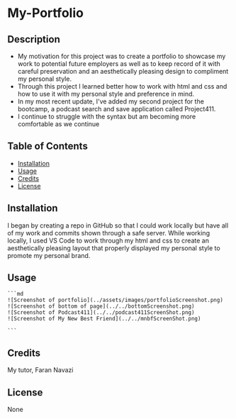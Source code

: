 # My-Portfolio

## Description
- My motivation for this project was to create a portfolio to showcase my work to potential future employers as well as to keep record of it with careful preservation and an aesthetically pleasing design to compliment my personal style.
- Through this project I learned better how to work with html and css and how to use it with my personal style and preference in mind. 
- In my most recent update, I've added my second project for the bootcamp, a podcast search and save application called Project411.
- I continue to struggle with the syntax but am becoming more comfortable as we continue
## Table of Contents
- [Installation](#installation)
- [Usage](#usage)
- [Credits](#credits)
- [License](#license)

## Installation
I began by creating a repo in GitHub so that I could work locally but have all of my work and commits shown through a safe server.
While working locally, I used VS Code to work through my html and css to create an aesthetically pleasing layout that properly displayed my personal style to promote my personal brand.

## Usage
    ```md
    ![Screenshot of portfolio](../assets/images/portfolioScreenshot.png)
    ![Screenshot of bottom of page](../../bottomScreenshot.png)
    ![Screenshot of Podcast411](../../podcast411ScreenShot.png)
    ![Screenshot of My New Best Friend](../../mnbfScreenShot.png)

    ```
## Credits
My tutor, Faran Navazi

## License
None